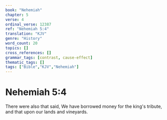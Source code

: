 ```yaml
---
book: "Nehemiah"
chapter: 5
verse: 4
ordinal_verse: 12387
ref: "Nehemiah 5:4"
translation: "KJV"
genre: "History"
word_count: 20
topics: []
cross_references: []
grammar_tags: [contrast, cause-effect]
thematic_tags: []
tags: ["Bible","KJV","Nehemiah"]
---
```


# Nehemiah 5:4

There were also that said, We have borrowed money for the king's tribute, and that upon our lands and vineyards.
